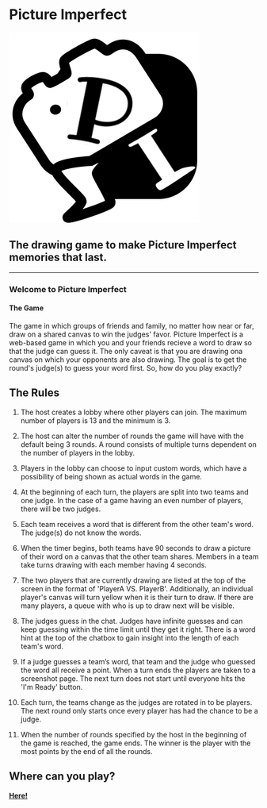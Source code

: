 # Picture Imperfect

![Logo](/public/media//Logo.svg)

## The drawing game to make Picture Imperfect memories that last.

---

### Welcome to Picture Imperfect

#### The Game

The game in which groups of friends and family, no matter how near or far, draw on a shared canvas to win the judges' favor. Picture Imperfect is a web-based game in which you and your friends recieve a word to draw so that the judge can guess it. The only caveat is that you are drawing ona canvas on which your opponents are also drawing. The goal is to get the round's judge(s) to guess your word first. So, how do you play exactly?

## The Rules

1. The host creates a lobby where other players can join. The maximum number of players is 13 and the minimum is 3.

2. The host can alter the number of rounds the game will have with the default being 3 rounds. A round consists of multiple turns dependent on the number of players in the lobby.

3. Players in the lobby can choose to input custom words, which have a possibility of being shown as actual words in the game.

4. At the beginning of each turn, the players are split into two teams and one judge. In the case of a game having an even number of players, there will be two judges.

5. Each team receives a word that is different from the other team's word. The judge(s) do not know the words.

6. When the timer begins, both teams have 90 seconds to draw a picture of their word on a canvas that the other team shares. Members in a team take turns drawing with each member having 4 seconds.

7. The two players that are currently drawing are listed at the top of the screen in the format of 'PlayerA VS. PlayerB'. Additionally, an individual player's canvas will turn yellow when it is their turn to draw. If there are many players, a queue with who is up to draw next will be visible.

8. The judges guess in the chat. Judges have infinite guesses and can keep guessing within the time limit until they get it right. There is a word hint at the top of the chatbox to gain insight into the length of each team's word.

9. If a judge guesses a team’s word, that team and the judge who guessed the word all receive a point. When a turn ends the players are taken to a screenshot page. The next turn does not start until everyone hits the 'I'm Ready' button.

10. Each turn, the teams change as the judges are rotated in to be players. The next round only starts once every player has had the chance to be a judge.

11. When the number of rounds specified by the host in the beginning of the game is reached, the game ends. The winner is the player with the most points by the end of all the rounds.

## Where can you play?

<b> <a href="https://picture-imperfect.herokuapp.com/" title="picture-imperfect-heroku">Here!</a> </b>

